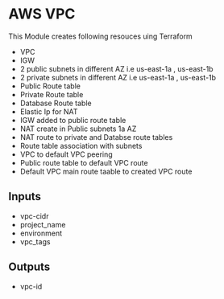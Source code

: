 # AWS VPC

This Module creates following resouces uing Terraform 

- VPC
- IGW
- 2 public subnets in different AZ i.e us-east-1a , us-east-1b
- 2 private subnets in different AZ i.e us-east-1a , us-east-1b
- Public Route table
- Private Route table
- Database Route table
- Elastic Ip for NAT
- IGW added to public route table 
- NAT create in Public subnets 1a AZ
- NAT route to private and Databse route tables
- Route table association with subnets
- VPC to default VPC peering
- Public route table to default VPC route
- Default VPC main route taable to created VPC route

## Inputs

- vpc-cidr 
- project_name 
- environment 
- vpc_tags  

## Outputs

- vpc-id
